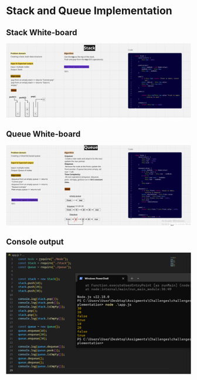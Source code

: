 # Stack and Queue Implementation

## Stack White-board
![Stack](docs/stack-whiteboard.png)

## Queue White-board

![Queue](docs/queue-whiteboard.png)

## Console output

![Output](docs/console.png)